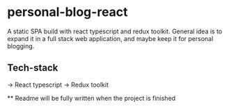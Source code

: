# personal-blog-react
A static SPA build with react typescript and redux toolkit.
General idea is to expand it in a full stack web application, and maybe keep it for 
personal blogging.


## Tech-stack

-> React typescript
-> Redux toolkit




** Readme will be fully written when the project is finished
